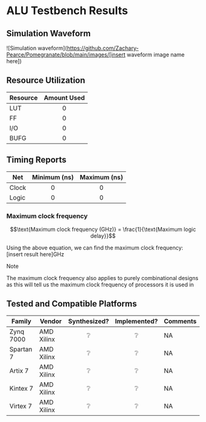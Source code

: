 # ALU Testbench Results

## Simulation Waveform
![Simulation waveform](https://github.com/Zachary-Pearce/Pomegranate/blob/main/images/[insert waveform image name here])

## Resource Utilization

<!-- This does not show all of the resources you could use, just the most common ones... -->
<!-- Feel free to add more rows to the table if needed -->
| Resource | Amount Used |
| --- | :---: |
| LUT | 0 |
| FF | 0 |
| I/O | 0 |
| BUFG | 0 |

## Timing Reports

<!-- In this section present the timing characteristics of the design -->
| Net | Minimum (ns) | Maximum (ns) |
| --- | :---: | :---: |
| Clock | 0 | 0 |
| Logic | 0 | 0 |

### Maximum clock frequency

```math
\text{Maximum clock frequency (GHz)} = \frac{1}{\text{Maximum logic delay}}
```

Using the above equation, we can find the maximum clock frequency: $[\text{insert result here}]\text{GHz}$

> [!NOTE]
> The maximum clock frequency also applies to purely combinational designs as this will tell us the maximum clock frequency of processors it is used in

## Tested and Compatible Platforms

<!-- refer to the contribution guidelines for how to fill out this table -->
| Family | Vendor | Synthesized? | Implemented? | Comments |
| --- | --- | :---: | :---: | --- |
| Zynq 7000 | AMD Xilinx | :grey_question: | :grey_question: | NA |
| Spartan 7 | AMD Xilinx | :grey_question: | :grey_question: | NA |
| Artix 7 | AMD Xilinx | :grey_question: | :grey_question: | NA |
| Kintex 7 | AMD Xilinx | :grey_question: | :grey_question: | NA |
| Virtex 7 | AMD Xilinx | :grey_question: | :grey_question: | NA |